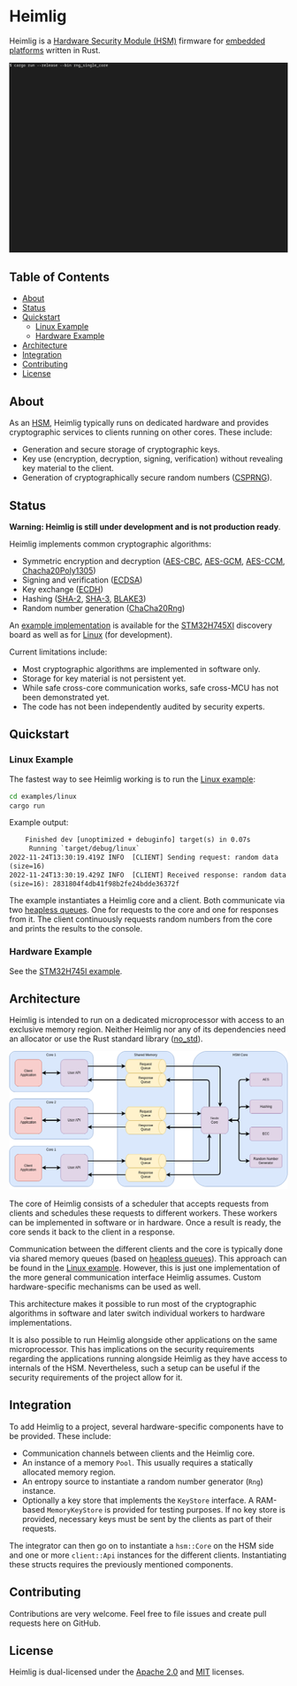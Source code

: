 # Heimlig

Heimlig is a
[Hardware Security Module (HSM)](https://en.wikipedia.org/wiki/Hardware_security_module)
firmware for
[embedded platforms](https://docs.rust-embedded.org/book/intro/no-std.html)
written in Rust.

![Heimlig running on a Cortex-M7](./doc/img/rng_cm7.gif)

## Table of Contents

- [About](#about)
- [Status](#status)
- [Quickstart](#quickstart)
  - [Linux Example](#linux-example)
  - [Hardware Example](#hardware-example)
- [Architecture](#architecture)
- [Integration](#integration)
- [Contributing](#contributing)
- [License](#license)

## About

As an
[HSM](https://en.wikipedia.org/wiki/Hardware_security_module),
Heimlig typically runs on dedicated hardware and provides cryptographic services to clients running
on other cores.
These include:

- Generation and secure storage of cryptographic keys.
- Key use (encryption, decryption, signing, verification) without revealing key material to the
client.
- Generation of cryptographically secure random numbers
  ([CSPRNG](https://en.wikipedia.org/wiki/Cryptographically_secure_pseudorandom_number_generator)).

## Status

__Warning: Heimlig is still under development and is not production ready__.

Heimlig implements common cryptographic algorithms:

- Symmetric encryption and decryption
  ([AES-CBC](https://en.wikipedia.org/wiki/Block_cipher_mode_of_operation#Cipher_block_chaining_(CBC)),
   [AES-GCM](https://en.wikipedia.org/wiki/Block_cipher_mode_of_operation#Galois/counter_(GCM)),
   [AES-CCM](https://en.wikipedia.org/wiki/Block_cipher_mode_of_operation#Counter_with_cipher_block_chaining_message_authentication_code_(CCM)),
   [Chacha20Poly1305](https://en.wikipedia.org/wiki/ChaCha20-Poly1305))
- Signing and verification
  ([ECDSA](https://en.wikipedia.org/wiki/Elliptic_Curve_Digital_Signature_Algorithm))
- Key exchange
  ([ECDH](https://en.wikipedia.org/wiki/Elliptic-curve_Diffie%E2%80%93Hellman))
- Hashing
  ([SHA-2](https://en.wikipedia.org/wiki/SHA-2),
   [SHA-3](https://en.wikipedia.org/wiki/SHA-3),
   [BLAKE3](https://en.wikipedia.org/wiki/BLAKE_(hash_function)#BLAKE3))
- Random number generation
  ([ChaCha20Rng](https://docs.rs/rand_chacha/latest/rand_chacha/struct.ChaCha20Rng.html))

An
[example implementation](examples/stm32h745i/README.md)
is available for the
[STM32H745XI](https://www.st.com/en/evaluation-tools/stm32h745i-disco.html)
discovery board as well as for
[Linux](examples/linux/README.md)
(for development).

Current limitations include:

- Most cryptographic algorithms are implemented in software only.
- Storage for key material is not persistent yet.
- While safe cross-core communication works, safe cross-MCU has not been demonstrated yet.
- The code has not been independently audited by security experts.

## Quickstart

### Linux Example

The fastest way to see Heimlig working is to run the
[Linux example](examples/linux/README.md):

```bash
cd examples/linux
cargo run
```

Example output:

```output
    Finished dev [unoptimized + debuginfo] target(s) in 0.07s
     Running `target/debug/linux`
2022-11-24T13:30:19.419Z INFO  [CLIENT] Sending request: random data (size=16)
2022-11-24T13:30:19.429Z INFO  [CLIENT] Received response: random data (size=16): 2831804f4db41f98b2fe24bdde36372f
```

The example instantiates a Heimlig core and a client.
Both communicate via two
[heapless queues](https://docs.rs/heapless/latest/heapless/spsc/struct.Queue.html).
One for requests to the core and one for responses from it.
The client continuously requests random numbers from the core and prints the results to the console.

### Hardware Example

See the
[STM32H745I example](examples/stm32h745i/README.md).

## Architecture

Heimlig is intended to run on a dedicated microprocessor with access to an exclusive memory region.
Neither Heimlig nor any of its dependencies need an allocator or use the Rust standard library
([no_std](https://docs.rust-embedded.org/book/intro/no-std.html)).

![Architecture](doc/img/architecture.png)

The core of Heimlig consists of a scheduler that accepts requests from clients and schedules these
requests to different workers.
These workers can be implemented in software or in hardware.
Once a result is ready, the core sends it back to the client in a response.

Communication between the different clients and the core is typically done via shared memory queues
(based on
[heapless queues](https://docs.rs/heapless/latest/heapless/spsc/struct.Queue.html)).
This approach can be found in the
[Linux example](examples/linux/README.md).
However, this is just one implementation of the more general communication interface Heimlig assumes.
Custom hardware-specific mechanisms can be used as well.

This architecture makes it possible to run most of the cryptographic algorithms in software and
later switch individual workers to hardware implementations.

It is also possible to run Heimlig alongside other applications on the same microprocessor.
This has implications on the security requirements regarding the applications running alongside
Heimlig as they have access to internals of the HSM.
Nevertheless, such a setup can be useful if the security requirements of the project allow for it.

## Integration

To add Heimlig to a project, several hardware-specific components have to be provided.
These include:

- Communication channels between clients and the Heimlig core.
- An instance of a memory `Pool`.
This usually requires a statically allocated memory region.
- An entropy source to instantiate a random number generator (`Rng`) instance.
- Optionally a key store that implements the `KeyStore` interface.
A RAM-based `MemoryKeyStore` is provided for testing purposes.
If no key store is provided, necessary keys must be sent by the clients as part of their requests.

The integrator can then go on to instantiate a `hsm::Core` on the HSM side
and one or more `client::Api` instances for the different clients.
Instantiating these structs requires the previously mentioned components.

## Contributing

Contributions are very welcome.
Feel free to file issues and create pull requests here on GitHub.

## License

Heimlig is dual-licensed under the
[Apache 2.0](LICENSE-APACHE.txt)
and
[MIT](LICENSE-MIT.txt)
licenses.
